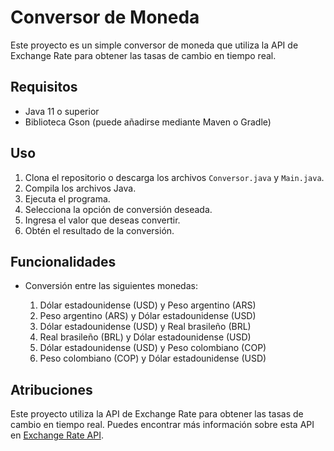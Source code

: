 <h1>Conversor de Moneda</h1>

<p>Este proyecto es un simple conversor de moneda que utiliza la API de Exchange Rate para obtener las tasas de cambio en tiempo real.</p>

<h2>Requisitos</h2>
<ul>
    <li>Java 11 o superior</li>
    <li>Biblioteca Gson (puede añadirse mediante Maven o Gradle)</li>
</ul>

<h2>Uso</h2>
<ol>
    <li>Clona el repositorio o descarga los archivos <code>Conversor.java</code> y <code>Main.java</code>.</li>
    <li>Compila los archivos Java.</li>
    <li>Ejecuta el programa.</li>
    <li>Selecciona la opción de conversión deseada.</li>
    <li>Ingresa el valor que deseas convertir.</li>
    <li>Obtén el resultado de la conversión.</li>
</ol>

<h2>Funcionalidades</h2>
<ul>
    <li>Conversión entre las siguientes monedas:</li>
    <ol type="1">
        <li>Dólar estadounidense (USD) y Peso argentino (ARS)</li>
        <li>Peso argentino (ARS) y Dólar estadounidense (USD)</li>
        <li>Dólar estadounidense (USD) y Real brasileño (BRL)</li>
        <li>Real brasileño (BRL) y Dólar estadounidense (USD)</li>
        <li>Dólar estadounidense (USD) y Peso colombiano (COP)</li>
        <li>Peso colombiano (COP) y Dólar estadounidense (USD)</li>
    </ol>
</ul>

<h2>Atribuciones</h2>
<p>Este proyecto utiliza la API de Exchange Rate para obtener las tasas de cambio en tiempo real. Puedes encontrar más información sobre esta API en <a href="https://www.exchangerate-api.com/">Exchange Rate API</a>.</p>
